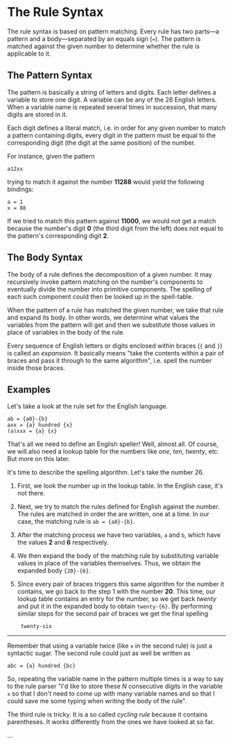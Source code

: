 The Rule Syntax
===============

The rule syntax is based on pattern matching. Every rule has two parts—a
pattern and a body—separated by an equals sign (`=`). The pattern is matched
against the given number to determine whether the rule is applicable to it.


## The Pattern Syntax ##

The pattern is basically a string of letters and digits. Each letter defines a
variable to store one digit. A variable can be any of the 26 English letters.
When a variable name is repeated several times in succession, that many digits
are stored in it.

Each digit defines a literal match, i.e. in order for any given number to match
a pattern containing digits, every digit in the pattern must be equal to the
corresponding digit (the digit at the same position) of the number.

For instance, given the pattern

    a12xx

trying to match it against the number **11288** would yield the following
bindings:

    a = 1
    x = 88

If we tried to match this pattern against **11000**, we would not get a match
because the number's digit **0** (the third digit from the left) does not equal
to the pattern's corresponding digit **2**.


## The Body Syntax ##

The body of a rule defines the decomposition of a given number. It may
recursively invoke pattern matching on the number's components to eventually
divide the number into primitive components. The spelling of each such
component could then be looked up in the spell-table.

When the pattern of a rule has matched the given number, we take that rule and
expand its body. In other words, we determine what values the variables from
the pattern will get and then we substitute those values in place of variables
in the body of the rule.

Every sequence of English letters or digits enclosed within braces (`{` and
`}`) is called an _expansion_. It basically means "take the contents within a
pair of braces and pass it through to the same algorithm", i.e. spell the
number inside those braces.

## Examples ##

Let's take a look at the rule set for the English language.

    ab = {a0}-{b}
    axx = {a} hundred {x}
    (a)xxx = {a} {x}

That's all we need to define an English speller! Well, almost all. Of course,
we will also need a lookup table for the numbers like _one_, _ten_, _twenty_,
etc. But more on this later.

It's time to describe the spelling algorithm. Let's take the number 26.

1. First, we look the number up in the lookup table. In the English case, it's
   not there.

2. Next, we try to match the rules defined for English against the number. The
   rules are matched in order the are written, one at a time. In our case, the
   matching rule is `ab = {a0}-{b}`.

3. After the matching process we have two variables, `a` and `b`, which have
   the values **2** and **6** respectively.

4. We then expand the body of the matching rule by substituting variable values
   in place of the variables themselves. Thus, we obtain the expanded body
   `{20}-{6}`.

5. Since every pair of braces triggers this same algorithm for the number it
   contains, we go back to the step 1 with the number **20**. This time,
   our lookup table contains an entry for the number, so we get back _twenty_
   and put it in the expanded body to obtain `twenty-{6}`. By performing
   similar steps for the second pair of braces we get the final spelling

        twenty-six

---

Remember that using a variable twice (like `x` in the second rule) is just a
syntactic sugar. The second rule could just as well be written as

    abc = {a} hundred {bc}

So, repeating the variable name in the pattern multiple times is a way to say
to the rule parser "I'd like to store these _N_ consecutive digits in the
variable `x` so that I don't need to come up with many variable names and so
that I could save me some typing when writing the body of the rule".

The third rule is tricky. It is a so called _cycling rule_ because it contains
parentheses. It works differently from the ones we have looked at so far.

...

